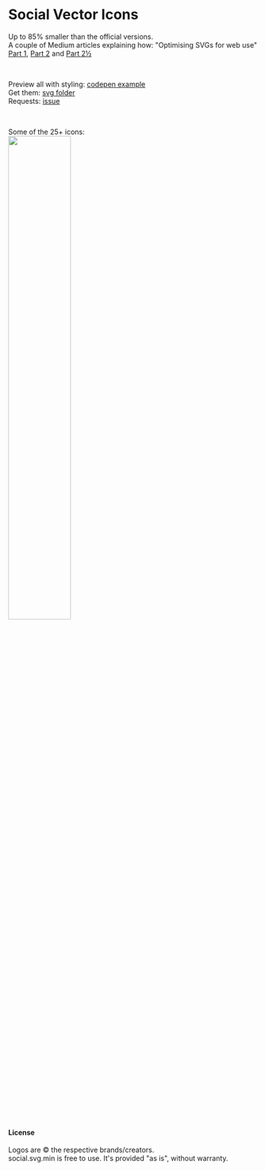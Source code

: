 # Social Vector Icons
Up to 85% smaller than the official versions.  
A couple of Medium articles explaining how: "Optimising SVGs for web use" [Part 1](https://medium.com/@larsenwork/optimising-svgs-for-web-use-part-1-67e8f2d4035), [Part 2](https://medium.com/@larsenwork/optimising-svgs-for-web-use-part-2-6711cc15df46) and [Part 2½](https://medium.com/@larsenwork/optimising-svgs-for-web-use-part-2-1-598815d74f9c)

<p>&nbsp;</p>

Preview all with styling: [codepen example](http://codepen.io/larsenwork/pen/admEZM)  
Get them: [svg folder](https://github.com/larsenwork/social.svg.min/tree/master/svg)  
Requests: [issue](https://github.com/larsenwork/social.svg.min/issues/2)

<p>&nbsp;</p>

Some of the 25+ icons:  
<a href="http://codepen.io/larsenwork/pen/admEZM"><img src="http://i.imgur.com/Mxo1wIb.png" width="50%" /></a>

<p>&nbsp;</p>

#### License
Logos are © the respective brands/creators.  
social.svg.min is free to use. It's provided "as is", without warranty.  
